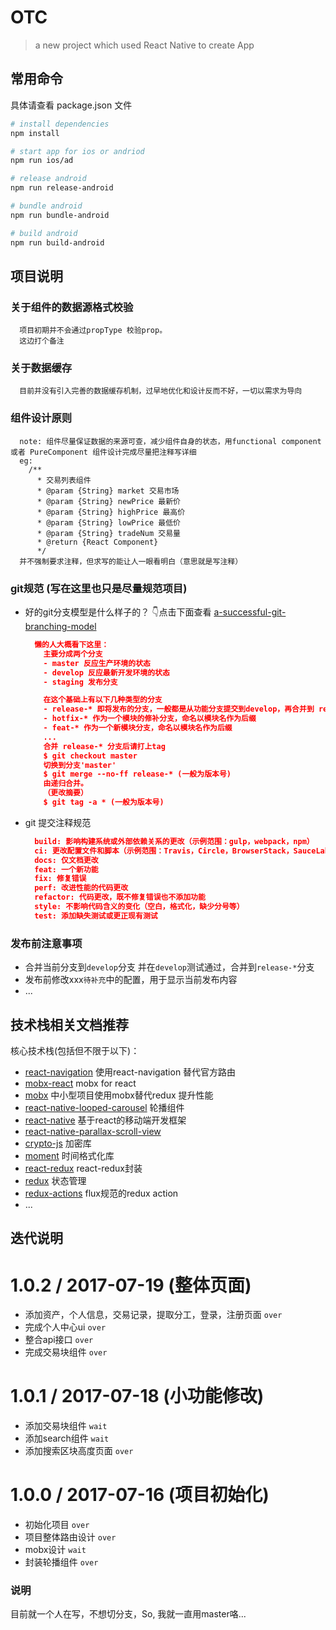 # OTC

> a new project which used React Native to create App

## 常用命令

具体请查看 package.json 文件

``` bash
# install dependencies
npm install

# start app for ios or andriod
npm run ios/ad

# release android
npm run release-android 

# bundle android
npm run bundle-android 

# build android
npm run build-android

```

## 项目说明

### 关于组件的数据源格式校验

```
  项目初期并不会通过propType 校验prop。
  这边打个备注
```

### 关于数据缓存

```
  目前并没有引入完善的数据缓存机制，过早地优化和设计反而不好，一切以需求为导向
```

### 组件设计原则

```
  note: 组件尽量保证数据的来源可查，减少组件自身的状态，用functional component 或者 PureComponent 组件设计完成尽量把注释写详细
  eg:
    /**
      * 交易列表组件
      * @param {String} market 交易市场 
      * @param {String} newPrice 最新价 
      * @param {String} highPrice 最高价 
      * @param {String} lowPrice 最低价 
      * @param {String} tradeNum 交易量 
      * @return {React Component}
      */
  并不强制要求注释，但求写的能让人一眼看明白（意思就是写注释）
```

### git规范 (写在这里也只是尽量规范项目)
- 好的git分支模型是什么样子的？ 👇点击下面查看
  [a-successful-git-branching-model](http://nvie.com/posts/a-successful-git-branching-model/) 
  ```json
    懒的人大概看下这里：
      主要分成两个分支
      - master 反应生产环境的状态
      - develop 反应最新开发环境的状态
      - staging 发布分支

      在这个基础上有以下几种类型的分支
      - release-* 即将发布的分支，一般都是从功能分支提交到develop，再合并到 release-* 分支。发布前尽量少做修改
      - hotfix-* 作为一个模块的修补分支，命名以模块名作为后缀
      - feat-* 作为一个新模块分支，命名以模块名作为后缀
      ...
      合并 release-* 分支后请打上tag
      $ git checkout master
      切换到分支'master' 
      $ git merge --no-ff release-* (一般为版本号)
      由递归合并。
      （更改摘要）
      $ git tag -a * (一般为版本号)
  ```
- git 提交注释规范
  ```json
    build: 影响构建系统或外部依赖关系的更改（示例范围：gulp，webpack，npm）
    ci: 更改配置文件和脚本（示例范围：Travis，Circle，BrowserStack，SauceLabs
    docs: 仅文档更改
    feat: 一个新功能
    fix: 修复错误
    perf: 改进性能的代码更改
    refactor: 代码更改，既不修复错误也不添加功能
    style: 不影响代码含义的变化（空白，格式化，缺少分号等）
    test: 添加缺失测试或更正现有测试
  ```

### 发布前注意事项

* 合并当前分支到`develop`分支 并在`develop`测试通过，合并到`release-*`分支
* 发布前修改xxx`待补充`中的配置，用于显示当前发布内容
* ...

## 技术栈相关文档推荐

核心技术栈(包括但不限于以下)：
- [react-navigation](https://github.com/react-community/react-navigation) 使用react-navigation 替代官方路由
- [mobx-react](https://github.com/mobxjs/mobx-react) mobx for react
- [mobx](https://github.com/mobxjs/mobx) 中小型项目使用mobx替代redux 提升性能
- [react-native-looped-carousel](https://github.com/appintheair/react-native-looped-carousel) 轮播组件
- [react-native](https://github.com/facebook/react-native) 基于react的移动端开发框架
- [react-native-parallax-scroll-view](https://github.com/jaysoo/react-native-parallax-scroll-view)
- [crypto-js](https://github.com/brix/crypto-js) 加密库
- [moment](https://github.com/moment/moment) 时间格式化库
- [react-redux](https://github.com/reactjs/react-redux) react-redux封装
- [redux](https://github.com/reactjs/redux) 状态管理
- [redux-actions](https://github.com/reduxactions/redux-actions) flux规范的redux action
- ...

## 迭代说明

1.0.2 / 2017-07-19 (整体页面)
===================

* 添加资产，个人信息，交易记录，提取分工，登录，注册页面 `over`
* 完成个人中心ui `over`
* 整合api接口 `over`
* 完成交易块组件 `over`

1.0.1 / 2017-07-18 (小功能修改)
===================

* 添加交易块组件 `wait`
* 添加search组件 `wait`
* 添加搜索区块高度页面 `over`

1.0.0 / 2017-07-16 (项目初始化)
===================

* 初始化项目 `over`
* 项目整体路由设计 `over`
* mobx设计 `wait`
* 封装轮播组件 `over`


### 说明

目前就一个人在写，不想切分支，So, 我就一直用master咯...